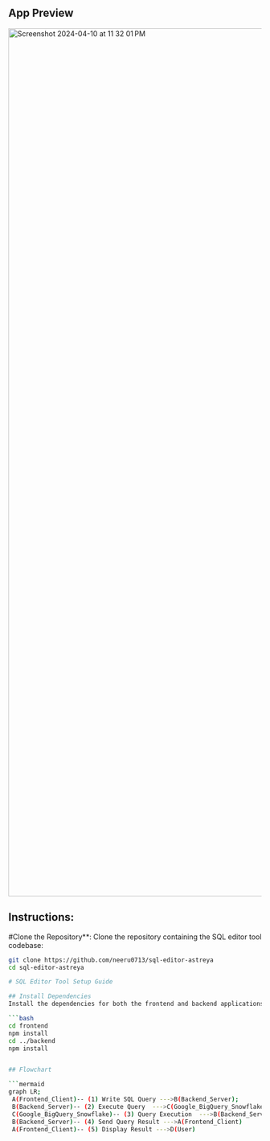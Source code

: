 ## App Preview
<img width="1727" alt="Screenshot 2024-04-10 at 11 32 01 PM" src="https://github.com/neeru0713/sql-editor-astreya/assets/123808700/bf3b07a1-2a12-474a-bdb8-79cf7bb58ec6">


## Instructions:

#Clone the Repository**:
   Clone the repository containing the SQL editor tool codebase:
   
   ```bash
   git clone https://github.com/neeru0713/sql-editor-astreya
   cd sql-editor-astreya

# SQL Editor Tool Setup Guide

## Install Dependencies
Install the dependencies for both the frontend and backend applications:

```bash
cd frontend
npm install
cd ../backend
npm install


## Flowchart

```mermaid
graph LR;
    A(Frontend_Client)-- (1) Write SQL Query --->B(Backend_Server);
    B(Backend_Server)-- (2) Execute Query  --->C(Google_BigQuery_Snowflake)
    C(Google_BigQuery_Snowflake)-- (3) Query Execution  --->B(Backend_Server)
    B(Backend_Server)-- (4) Send Query Result --->A(Frontend_Client)
    A(Frontend_Client)-- (5) Display Result --->D(User)
  






